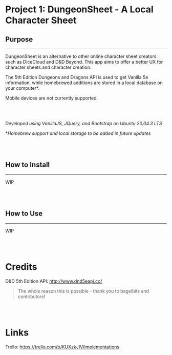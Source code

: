 # Project 1: DungeonSheet - A Local Character Sheet

## Purpose
----------
DungeonSheet is an alternative to other online character sheet creators such as DiceCloud and D&D Beyond. This app aims to offer a better UX for character sheets and character creation.

The 5th Edition Dungeons and Dragons API is used to get Vanilla 5e information, while homebrewed additions are stored in a local database on your computer*.

Mobile devices are not currently supported.

<br>
<br>

*Developed using VanillaJS, JQuery, and Bootstrap on Ubuntu 20.04.3 LTS*

**Homebrew support and local storage to be added in future updates*

<br><br>
## How to Install
------
WIP

<br><br>
## How to Use
------
WIP

<br><br>

# Credits
D&D 5th Edition API: http://www.dnd5eapi.co/
>The whole reason this is possible - thank you to bagelbits and contributors!

<br><br>

# Links
Trello: https://trello.com/b/KUXzkJIV/implementations



